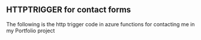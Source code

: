 ## HTTPTRIGGER for contact forms

The following is the http trigger code in azure functions for contacting me in my Portfolio project
